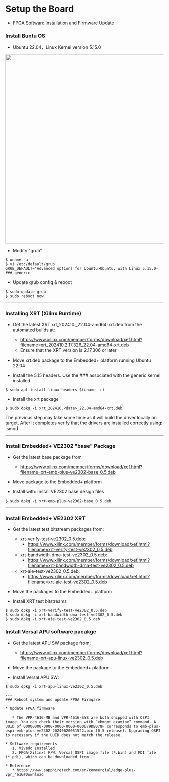 # Setup the Board

* [FPGA Software Installation and Firmware Update](https://www.sapphiretech.com/en/commercial/edge-plus-vpr-4616-sys)

### Install Buntu OS

* Ubuntu 22.04，Linux Kernel version 5.15.0 
<img src="https://github.com/user-attachments/assets/1cd1413f-91f6-41e8-b280-a8387cdf95a8" width=600>

* Modify "grub"
```
$ uname -a
$ vi /etc/default/grub
GRUB_DEFAULT="Advanced options for Ubuntu>Ubuntu, with Linux 5.15.0-###-generic
```
* Update grub config & reboot
```
$ sudo update-grub
$ sudo reboot now
```

---
### Installing XRT (Xilinx Runtime)

* Get the latest XRT xrt_202410.<date>_22.04-amd64-xrt.deb from the automated builds at:
   * https://www.xilinx.com/member/forms/download/xef.html?filename=xrt_202410.2.17.326_22.04-amd64-xrt.deb
   * Ensure that the XRT version is 2.17.306 or later

* Move xrt.deb package to the Embedded+ platform running Ubuntu 22.04

* Install the 5.15 headers. Use the ### associated with the generic kernel installed.
```
$ sudo apt install linux-headers-$(uname -r)
```

* Install the xrt package
```
$ sudo dpkg -i xrt_202410.<date>_22.04-amd64-xrt.deb
```
The previous step may take some time as it will build the driver locally on target. After it completes verify that the drivers are installed correctly using: lsmod

---
### Install Embedded+ VE2302 "base" Package

* Get the latest base package from
   * https://www.xilinx.com/member/forms/download/xef.html?filename=xrt-emb-plus-ve2302-base_0.5.deb

* Move package to the Embedded+ platform
  
* Install with: Install VE2302 base design files
```
$ sudo dpkg -i xrt-emb-plus-ve2302-base_0.5.deb
```

---
### Install Embedded+ VE2302 XRT

* Get the latest test bitstream packages from:
   * xrt-verify-test-ve2302_0.5.deb:
      * https://www.xilinx.com/member/forms/download/xef.html?filename=xrt-verify-test-ve2302_0.5.deb
   * xrt-bandwidth-dma-test-ve2302_0.5.deb:
      * https://www.xilinx.com/member/forms/download/xef.html?filename=xrt-bandwidth-dma-test-ve2302_0.5.deb
   * xrt-aie-test-ve2302_0.5.deb:
      * https://www.xilinx.com/member/forms/download/xef.html?filename=xrt-aie-test-ve2302_0.5.deb

* Move the packages to the Embedded+ platform

* Install XRT test bitstreams
```
$ sudo dpkg -i xrt-verify-test-ve2302_0.5.deb
$ sudo dpkg -i xrt-bandwidth-dma-test-ve2302_0.5.deb
$ sudo dpkg -i xrt-aie-test-ve2302_0.5.deb
```

### Install Versal APU software pacakge

* Get the latest APU SW package from:
   * https://www.xilinx.com/member/forms/download/xef.html?filename=xrt-apu-linux-ve2302_0.5.deb

* Move the package to the Embedded+ platform.

* Install Versal APU SW:
```
$ sudo dpkg -i xrt-apu-linux-ve2302_0.5.deb

---
### Reboot system and update FPGA Firmqare

* Update FPGA firmware 

   * The VPR-4616-MB and VPR-4616-SYS are both shipped with OSPI image. You can check their version with “xbmgmt examine” command. A UUID of 00000000-0000-0000-0000-000079DB078F corresponds to emb-plus-ospi-emb-plus-ve2302-20240620051522.bin (0.5 release). Upgrading OSPI is necessary if the UUID does not match the release.

* Software requirements
   1. Vivado Installed
   2. FPGA(Xilinx) F/W: Versal OSPI image file (*.bin) and PDI file (*.pdi), which can be downloaded from

* Reference
   * https://www.sapphiretech.com/en/commercial/edge-plus-vpr_4616#Download



```


